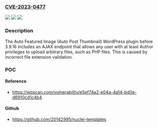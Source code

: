 ### [CVE-2023-0477](https://cve.mitre.org/cgi-bin/cvename.cgi?name=CVE-2023-0477)
![](https://img.shields.io/static/v1?label=Product&message=Auto%20Featured%20Image%20(Auto%20Post%20Thumbnail)&color=blue)
![](https://img.shields.io/static/v1?label=Version&message=0%3C%203.9.16%20&color=brighgreen)
![](https://img.shields.io/static/v1?label=Vulnerability&message=CWE-434%20Unrestricted%20Upload%20of%20File%20with%20Dangerous%20Type&color=brighgreen)

### Description

The Auto Featured Image (Auto Post Thumbnail) WordPress plugin before 3.9.16 includes an AJAX endpoint that allows any user with at least Author privileges to upload arbitrary files, such as PHP files. This is caused by incorrect file extension validation.

### POC

#### Reference
- https://wpscan.com/vulnerability/e5ef74a2-e04a-4a14-bd0e-d6910cd1c4b4

#### Github
- https://github.com/20142995/nuclei-templates

